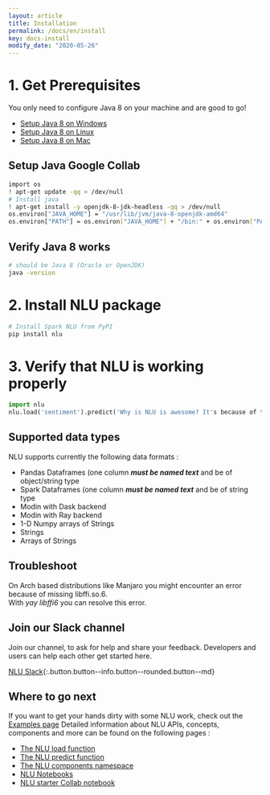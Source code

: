 ```yaml
---
layout: article
title: Installation
permalink: /docs/en/install
key: docs-install
modify_date: "2020-05-26"
---
```




# 1. Get Prerequisites

You only need to configure Java 8 on your machine and are good to go!

- [Setup Java 8 on Windows](https://access.redhat.com/documentation/en-us/openjdk/8/html/openjdk_8_for_windows_getting_started_guide/getting_started_with_openjdk_for_windows)
- [Setup Java 8 on Linux](https://openjdk.java.net/install/)
- [Setup Java 8 on Mac](https://docs.oracle.com/javase/8/docs/technotes/guides/install/mac_jdk.html)

## Setup Java Google Collab
```bash
import os
! apt-get update -qq > /dev/null   
# Install java
! apt-get install -y openjdk-8-jdk-headless -qq > /dev/null
os.environ["JAVA_HOME"] = "/usr/lib/jvm/java-8-openjdk-amd64"
os.environ["PATH"] = os.environ["JAVA_HOME"] + "/bin:" + os.environ["PATH"]
```



## Verify Java 8 works
```bash
# should be Java 8 (Oracle or OpenJDK)
java -version
```


# 2. Install NLU package

```bash
# Install Spark NLU from PyPI
pip install nlu
```



# 3. Verify that NLU is working properly
```python
import nlu
nlu.load('sentiment').predict('Why is NLU is awesome? It's because of the sauce!')
```


##  Supported data types
NLU supports currently the following data formats :
- Pandas Dataframes  (one column ***must be named text*** and be of object/string type
- Spark Dataframes  (one column ***must be named text*** and be of string type
- Modin with Dask backend
- Modin with Ray backend
- 1-D Numpy arrays of Strings
- Strings
- Arrays of Strings


## Troubleshoot

On Arch based distributions like Manjaro you might encounter an error because of missing libffi.so.6.      
With *yay libffi6* you can resolve this error.



## Join our Slack channel

Join our channel, to ask for help and share your feedback. Developers and users can help each other get started here.

[NLU Slack](https://spark-nlp.slack.com/archives/C0196BQCDPY){:.button.button--info.button--rounded.button--md}


## Where to go next

If you want to get your hands dirty with some NLU work, check out the [Examples page](examples)
Detailed information about NLU APIs, concepts, components and more can be found on the following pages :

- [The NLU load function](load_api)
- [The NLU predict function](predict_api)
- [The NLU components namespace](https://nlu.johnsnowlabs.com/docs/en/namespace)
- [NLU Notebooks](notebooks)
- [NLU starter Collab notebook](https://colab.research.google.com/drive/1hJ6BiYXxfeDfDjsZu0ZI2TnOa9nrIxfI?usp=sharing)


